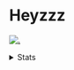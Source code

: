 # Heyzzz  

[![.](https://skillicons.dev/icons?i=js,java)](https://skillicons.dev)  

<details>
<summary>Stats</summary
<!--START_SECTION:waka-->

```txt
JavaScript   2 hrs 8 mins    ████████████████▓░░░░░░░░   66.24 %
CSS          50 mins         ██████▒░░░░░░░░░░░░░░░░░░   25.83 %
TypeScript   7 mins          █░░░░░░░░░░░░░░░░░░░░░░░░   03.96 %
JSON         5 mins          ▓░░░░░░░░░░░░░░░░░░░░░░░░   02.97 %
HTML         1 min           ▒░░░░░░░░░░░░░░░░░░░░░░░░   01.00 %
```

<!--END_SECTION:waka-->
</details>
